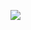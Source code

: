 <p>
  <img src="https://readme-typing-svg.demolab.com?font=Fira+Code&pause=1000&color=E8F73F&width=435&lines=%E7%AE%97%E6%B3%95%E7%AC%94%E8%AE%B0%E2%9C%8C%E2%9C%8C%E2%9C%8C%E2%9C%8C%E2%9C%8C%E2%9C%8C;%E7%94%A8%E4%BA%8E%E7%AE%97%E6%B3%95%E8%80%83%E8%AF%95%E5%92%8C%E8%80%83%E7%A0%94%E6%9C%BA%E8%AF%95%EF%BC%81">
</p>
